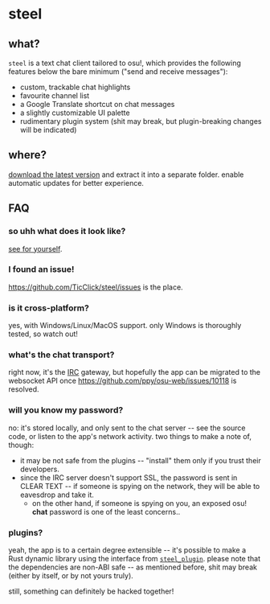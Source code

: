 # steel

## what?

`steel` is a text chat client tailored to osu!, which provides the following features below the bare minimum ("send and receive messages"):

- custom, trackable chat highlights
- favourite channel list
- a Google Translate shortcut on chat messages
- a slightly customizable UI palette
- rudimentary plugin system (shit may break, but plugin-breaking changes will be indicated)

## where?

[download the latest version](https://github.com/TicClick/steel/releases/latest) and extract it into a separate folder. enable automatic updates for better experience.

## FAQ

### so uhh what does it look like?

[see for yourself](media/github-assets/main-window.png).

### I found an issue!

https://github.com/TicClick/steel/issues is the place.

### is it cross-platform?

yes, with Windows/Linux/MacOS support. only Windows is thoroughly tested, so watch out!

### what's the chat transport?

right now, it's the [IRC](https://osu.ppy.sh/wiki/IRC) gateway, but hopefully the app can be migrated to the websocket API once https://github.com/ppy/osu-web/issues/10118 is resolved.

### will you know my password?

no: it's stored locally, and only sent to the chat server -- see the source code, or listen to the app's network activity. two things to make a note of, though:

- it may be not safe from the plugins -- "install" them only if you trust their developers.
- since the IRC server doesn't support SSL, the password is sent in CLEAR TEXT -- if someone is spying on the network, they will be able to eavesdrop and take it.
  - on the other hand, if someone is spying on you, an exposed osu! **chat** password is one of the least concerns..

### plugins?

yeah, the app is to a certain degree extensible -- it's possible to make a Rust dynamic library using the interface from [`steel_plugin`](https://github.com/TicClick/steel/tree/master/crates/steel_plugin). please note that the dependencies are non-ABI safe -- as mentioned before, shit may break (either by itself, or by not yours truly).

still, something can definitely be hacked together!
